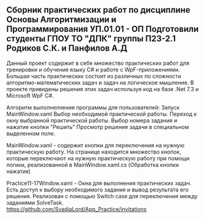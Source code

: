Сборник практических работ по дисциплине Основы Алгоритмизации и Программирования УП.01.01 - ОП
Подготовили студенты ГПОУ ТО "ДПК" группы П23-2.1 Родиков С.К. и Панфилов А.Д
-------------
Данный проект содержит в себе множество практических работ для тренировки и обучения языку C# и работе с WpF-приложениями. Большая часть практических состоит из различных по сложности алгоритмо-математических задач и задач на логическое мышление.
В проекте привидены решения этих задач используя код на базе .Net 7.3 и Microsoft WpF C#.

Алгоритм выполнелнения программы для пользователей:
Запуск MainWindow.xaml
Выбор необходимой практической работы.
Переход к окну выбранной практической работы.
Выбор номера задания и нажатие кнопки "Решить"
Просмотр решения задачи в специальном выделенном поле.

MainWindow.xaml - содержит кнопки для переключения на нужную практическую работу. На странице находится множество кнопок, которые переключают на нужную практическую работу при помощи логики, реализованной в MainWindow.xaml.cs (Обработка кнопки нажатия)

Practice11-17Window.xaml - Окна для выполнения практических задач. Есть доступ к выбору необходимого задания и вывод результата его решения. Реализован с помощью Switch case для переключения между заданиями SolveTask.
https://github.com/SvadiaLord/App_Practice/invitations

